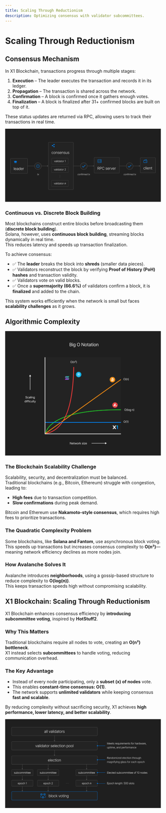 ```yaml
---
title: Scaling Through Reductionism
description: Optimizing consensus with validator subcommittees.
---
```


# Scaling Through Reductionism

## Consensus Mechanism

In X1 Blockchain, transactions progress through multiple stages:

1. **Execution** – The leader executes the transaction and records it in its ledger.
2. **Propagation** – The transaction is shared across the network.
3. **Confirmation** – A block is confirmed once it gathers enough votes.
4. **Finalization** – A block is finalized after 31+ confirmed blocks are built on top of it.

These status updates are returned via RPC, allowing users to track their transactions in real time.

![](../../public/img/tx-journey.png)

### Continuous vs. Discrete Block Building

Most blockchains construct entire blocks before broadcasting them (**discrete block building**).  
Solana, however, uses **continuous block building**, streaming blocks dynamically in real time.  
This reduces latency and speeds up transaction finalization.

To achieve consensus:

- ✅ The **leader** breaks the block into **shreds** (smaller data pieces).
- ✅ Validators reconstruct the block by verifying **Proof of History (PoH) hashes** and transaction validity.
- ✅ Validators vote on valid blocks.
- ✅ Once a **supermajority (66.6%)** of validators confirm a block, it is **finalized** and added to the chain.

This system works efficiently when the network is small but faces **scalability challenges** as it grows.

## Algorithmic Complexity

![Big O notation describes the complexity of blockchain consensus.](<../../public/img/Big%20O%20Notation%20(icons)%20(1).png>)

### The Blockchain Scalability Challenge

Scalability, security, and decentralization must be balanced.  
Traditional blockchains (e.g., Bitcoin, Ethereum) struggle with congestion, leading to:

- **High fees** due to transaction competition.
- **Slow confirmations** during peak demand.

Bitcoin and Ethereum use **Nakamoto-style consensus**, which requires high fees to prioritize transactions.

### The Quadratic Complexity Problem

Some blockchains, like **Solana and Fantom**, use asynchronous block voting.  
This speeds up transactions but increases consensus complexity to **O(n²)**—  
meaning network efficiency declines as more nodes join.

### How Avalanche Solves It

Avalanche introduces **neighborhoods**, using a gossip-based structure to reduce complexity to **O(log(n))**.  
This keeps transaction speeds high without compromising scalability.

## X1 Blockchain: Scaling Through Reductionism

X1 Blockchain enhances consensus efficiency by **introducing subcommittee voting**, inspired by **HotStuff2**.

### Why This Matters

Traditional blockchains require all nodes to vote, creating an **O(n²) bottleneck**.  
X1 instead selects **subcommittees** to handle voting, reducing communication overhead.

### The Key Advantage

- Instead of every node participating, only a **subset (x) of nodes** vote.
- This enables **constant-time consensus: O(1)**.
- The network supports **unlimited validators** while keeping consensus **fast and scalable**.

By reducing complexity without sacrificing security, X1 achieves **high performance, lower latency, and better scalability**.

![](<../../public/img/validator-selection%20(1).png>)
